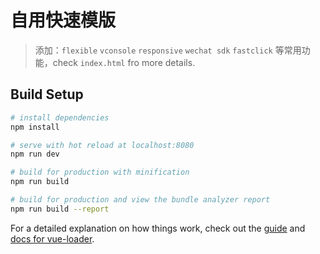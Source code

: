 # 自用快速模版

> 添加：`flexible` `vconsole` `responsive` `wechat sdk` `fastclick` 等常用功能，check `index.html` fro more details.

## Build Setup

``` bash
# install dependencies
npm install

# serve with hot reload at localhost:8080
npm run dev

# build for production with minification
npm run build

# build for production and view the bundle analyzer report
npm run build --report
```

For a detailed explanation on how things work, check out the [guide](http://vuejs-templates.github.io/webpack/) and [docs for vue-loader](http://vuejs.github.io/vue-loader).
